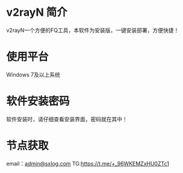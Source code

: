 # v2rayN 简介
v2rayN一个方便的FQ工具，本软件为安装版，一键安装部署，方便快捷！
# 使用平台
Windows 7及以上系统
# 软件安装密码
软件安装时，请仔细查看安装界面，密码就在其中！
# 节点获取
email：admin@sxlog.com
TG:https://t.me/+_96WKEMZxHU0ZTc1

